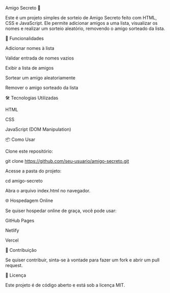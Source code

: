 Amigo Secreto 🎁

Este é um projeto simples de sorteio de Amigo Secreto feito com HTML, CSS e JavaScript. Ele permite adicionar amigos a uma lista, visualizar os nomes e realizar um sorteio aleatório, removendo o amigo sorteado da lista.

🚀 Funcionalidades

Adicionar nomes à lista

Validar entrada de nomes vazios

Exibir a lista de amigos

Sortear um amigo aleatoriamente

Remover o amigo sorteado da lista

🛠️ Tecnologias Utilizadas

HTML

CSS

JavaScript (DOM Manipulation)

📦 Como Usar

Clone este repositório:

git clone https://github.com/seu-usuario/amigo-secreto.git

Acesse a pasta do projeto:

cd amigo-secreto

Abra o arquivo index.html no navegador.

🌐 Hospedagem Online

Se quiser hospedar online de graça, você pode usar:

GitHub Pages

Netlify

Vercel

🤝 Contribuição

Se quiser contribuir, sinta-se à vontade para fazer um fork e abrir um pull request.

📄 Licença

Este projeto é de código aberto e está sob a licença MIT.

